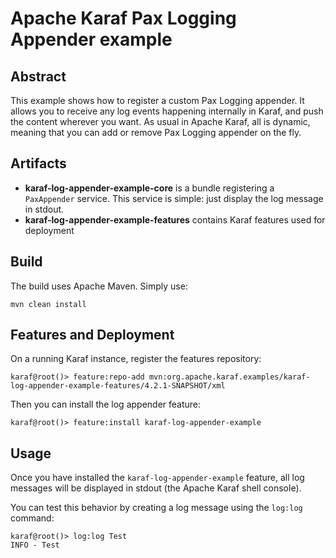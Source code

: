 <!--
    Licensed to the Apache Software Foundation (ASF) under one
    or more contributor license agreements.  See the NOTICE file
    distributed with this work for additional information
    regarding copyright ownership.  The ASF licenses this file
    to you under the Apache License, Version 2.0 (the
    "License"); you may not use this file except in compliance
    with the License.  You may obtain a copy of the License at

      http://www.apache.org/licenses/LICENSE-2.0

    Unless required by applicable law or agreed to in writing,
    software distributed under the License is distributed on an
    "AS IS" BASIS, WITHOUT WARRANTIES OR CONDITIONS OF ANY
    KIND, either express or implied.  See the License for the
    specific language governing permissions and limitations
    under the License.
-->
# Apache Karaf Pax Logging Appender example

## Abstract

This example shows how to register a custom Pax Logging appender. It allows you to receive any log events happening
internally in Karaf, and push the content wherever you want.
As usual in Apache Karaf, all is dynamic, meaning that you can add or remove Pax Logging appender on the fly.

## Artifacts

* **karaf-log-appender-example-core** is a bundle registering a `PaxAppender` service. This service is simple: just display the log message in stdout.
* **karaf-log-appender-example-features** contains Karaf features used for deployment

## Build

The build uses Apache Maven. Simply use:

```
mvn clean install
```

## Features and Deployment

On a running Karaf instance, register the features repository:

```
karaf@root()> feature:repo-add mvn:org.apache.karaf.examples/karaf-log-appender-example-features/4.2.1-SNAPSHOT/xml
```

Then you can install the log appender feature:

```
karaf@root()> feature:install karaf-log-appender-example
```

## Usage

Once you have installed the `karaf-log-appender-example` feature, all log messages will be displayed in stdout (the Apache Karaf shell console).

You can test this behavior by creating a log message using the `log:log` command:

```
karaf@root()> log:log Test
INFO - Test
```